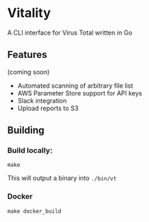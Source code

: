 # Vitality
A CLI interface for Virus Total written in Go

## Features
(coming soon)

* Automated scanning of arbitrary file list
* AWS Parameter Store support for API keys
* Slack integration
* Upload reports to S3

## Building

### Build locally:
```
make
```

This will output a binary into `./bin/vt`

### Docker
```
make docker_build
```

